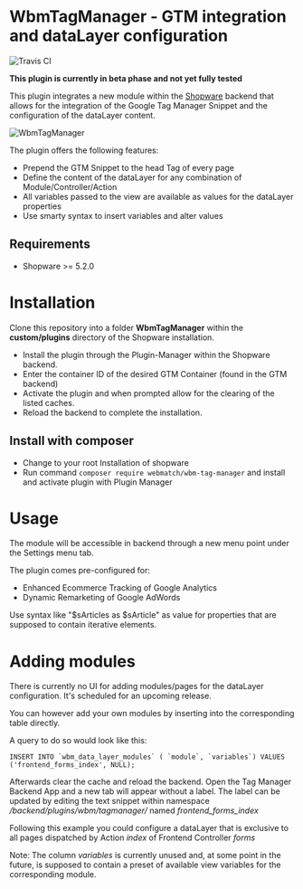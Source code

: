 WbmTagManager - GTM integration and dataLayer configuration
=====
![Travis CI](https://travis-ci.org/webmatch/WbmTagManager.svg?branch=master)

**This plugin is currently in beta phase and not yet fully tested**

This plugin integrates a new module within the [Shopware](https://www.shopware.de) backend that allows for the integration 
of the Google Tag Manager Snippet and the configuration of the dataLayer content.

![WbmTagManager](https://www.webmatch.de/wp-content/uploads/2017/02/tag_manager_screen.png)

The plugin offers the following features:

* Prepend the GTM Snippet to the head Tag of every page
* Define the content of the dataLayer for any combination of Module/Controller/Action
* All variables passed to the view are available as values for the dataLayer properties
* Use smarty syntax to insert variables and alter values

Requirements
-----
* Shopware >= 5.2.0

Installation
====
Clone this repository into a folder **WbmTagManager** within the **custom/plugins** directory of the Shopware installation.

* Install the plugin through the Plugin-Manager within the Shopware backend. 
* Enter the container ID of the desired GTM Container (found in the GTM backend)
* Activate the plugin and when prompted allow for the clearing of the listed caches.
* Reload the backend to complete the installation.

## Install with composer
* Change to your root Installation of shopware
* Run command `composer require webmatch/wbm-tag-manager` and install and activate plugin with Plugin Manager 

Usage
=====
The module will be accessible in backend through a new menu point under the Settings menu tab.

The plugin comes pre-configured for:
* Enhanced Ecommerce Tracking of Google Analytics
* Dynamic Remarketing of Google AdWords

Use syntax like "$sArticles as $sArticle" as value for properties that are supposed to contain iterative elements.

Adding modules
=====
There is currently no UI for adding modules/pages for the dataLayer configuration.
It's scheduled for an upcoming release.

You can however add your own modules by inserting into the corresponding table directly.

A query to do so would look like this:

``` INSERT INTO `wbm_data_layer_modules` ( `module`, `variables`) VALUES ('frontend_forms_index', NULL); ```

Afterwards clear the cache and reload the backend. Open the Tag Manager Backend App and a new tab
will appear without a label. The label can be updated by editing the text snippet within namespace
*/backend/plugins/wbm/tagmanager/* named *frontend_forms_index*

Following this example you could configure a dataLayer that is exclusive to all pages dispatched by
Action *index* of Frontend Controller *forms*

Note: The column *variables* is currently unused and, at some point in the future,
is supposed to contain a preset of available view variables for the corresponding module.